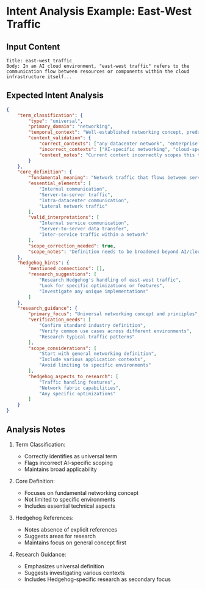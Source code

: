 # Intent Analysis Example: East-West Traffic

## Input Content
```
Title: east-west traffic
Body: In an AI cloud environment, "east-west traffic" refers to the communication flow between resources or components within the cloud infrastructure itself...
```

## Expected Intent Analysis
```json
{
    "term_classification": {
        "type": "universal",
        "primary_domain": "networking",
        "temporal_context": "Well-established networking concept, predates cloud computing",
        "context_validation": {
            "correct_contexts": ["any datacenter network", "enterprise networks", "cloud networks"],
            "incorrect_contexts": ["AI-specific networking", "cloud-specific communication"],
            "context_notes": "Current content incorrectly scopes this to AI cloud environments. This is a universal networking concept applicable to any internal network traffic."
        }
    },
    "core_definition": {
        "fundamental_meaning": "Network traffic that flows between servers or services within the same network or datacenter",
        "essential_elements": [
            "Internal communication",
            "Server-to-server traffic",
            "Intra-datacenter communication",
            "Lateral network traffic"
        ],
        "valid_interpretations": [
            "Internal service communication",
            "Server-to-server data transfer",
            "Inter-service traffic within a network"
        ],
        "scope_correction_needed": true,
        "scope_notes": "Definition needs to be broadened beyond AI/cloud context to reflect universal applicability"
    },
    "hedgehog_hints": {
        "mentioned_connections": [],
        "research_suggestions": [
            "Research Hedgehog's handling of east-west traffic",
            "Look for specific optimizations or features",
            "Investigate any unique implementations"
        ]
    },
    "research_guidance": {
        "primary_focus": "Universal networking concept and principles",
        "verification_needs": [
            "Confirm standard industry definition",
            "Verify common use cases across different environments",
            "Research typical traffic patterns"
        ],
        "scope_considerations": [
            "Start with general networking definition",
            "Include various application contexts",
            "Avoid limiting to specific environments"
        ],
        "hedgehog_aspects_to_research": [
            "Traffic handling features",
            "Network fabric capabilities",
            "Any specific optimizations"
        ]
    }
}
```

## Analysis Notes
1. Term Classification:
   - Correctly identifies as universal term
   - Flags incorrect AI-specific scoping
   - Maintains broad applicability

2. Core Definition:
   - Focuses on fundamental networking concept
   - Not limited to specific environments
   - Includes essential technical aspects

3. Hedgehog References:
   - Notes absence of explicit references
   - Suggests areas for research
   - Maintains focus on general concept first

4. Research Guidance:
   - Emphasizes universal definition
   - Suggests investigating various contexts
   - Includes Hedgehog-specific research as secondary focus
